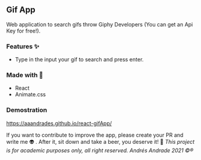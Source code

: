 ## Gif App

Web application to search gifs throw Giphy Developers (You can get an Api Key for free!).

### Features :sparkles:
- Type in the input your gif to search and press enter.


### Made with :construction_worker:
- React
- Animate.css
  
### Demostration

https://aaandrades.github.io/react-gifApp/

If you want to contribute to improve the app, please create your PR and write me :alien: . After it, sit down and take a beer, you deserve it! :beers:
*This project is for academic purposes only, all right reserved. Andrés Andrade 2021 :copyright::registered:*